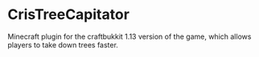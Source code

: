 # CrisTreeCapitator

Minecraft plugin for the craftbukkit 1.13 version of the game, which allows players to take down trees faster.
